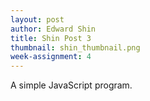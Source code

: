 ```yaml
---
layout: post
author: Edward Shin
title: Shin Post 3
thumbnail: shin_thumbnail.png
week-assignment: 4
---
```


A simple JavaScript program.

<!DOCTYPE html>

<script type="text/javascript">
    prompt("What's up? ");
    var noun = prompt("Type a noun");
    var verb = prompt("Type a verb");
    var noun2 = prompt("Type another noun");
    var verb2 = prompt("Just one more verb please");
    var noun3 = prompt("One noun. This is the last one. I promise");
    var verb3 = prompt("Sorry, one more verb...please");
    var message = "How to make a " + noun + " :\n" +
                    "First, you " + verb + " the " + noun2 + ".\n" +
                    "Then, you " + verb2 + " a " + noun3 + ".\n" +
                    "Finally, you " + verb3 + " everything.";
    alert(message);
</script>
